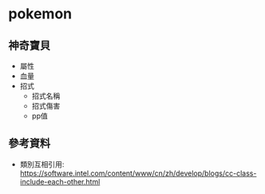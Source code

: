 # pokemon

## 神奇寶貝
- 屬性
- 血量
- 招式
    - 招式名稱
    - 招式傷害
    - pp值


## 參考資料
- 類別互相引用: https://software.intel.com/content/www/cn/zh/develop/blogs/cc-class-include-each-other.html

